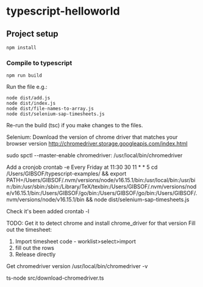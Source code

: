 # typescript-helloworld

## Project setup
```
npm install
```

### Compile to typescript
```
npm run build
```

Run the file e.g.:
```
node dist/add.js
node dist/index.js
node dist/file-names-to-array.js
node dist/selenium-sap-timesheets.js
```

Re-run the build (tsc) if you make changes to the files.

Selenium:
Download the version of chrome driver that matches your browser version http://chromedriver.storage.googleapis.com/index.html

sudo spctl --master-enable
chromedriver: /usr/local/bin/chromedriver

Add a cronjob
crontab -e
Every Friday at 11:30
30 11 * * 5  cd /Users/GIBSOF/typescript-examples/ && export PATH=/Users/GIBSOF/.nvm/versions/node/v16.15.1/bin:/usr/local/bin:/usr/bin:/bin:/usr/sbin:/sbin:/Library/TeX/texbin:/Users/GIBSOF/.nvm/versions/node/v16.15.1/bin:/Users/GIBSOF/go/bin:/Users/GIBSOF/go/bin:/Users/GIBSOF/.nvm/versions/node/v16.15.1/bin && node dist/selenium-sap-timesheets.js

Check it's been added
crontab -l

TODO:
Get it to detect chrome and install chrome_driver for that version
Fill out the timesheet:
1. Import timesheet code - worklist>select>import
2. fill out the rows 
3. Release directly 

Get chromedriver version
 /usr/local/bin/chromedriver -v 

 ts-node src/download-chromedriver.ts 